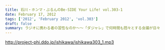 ```yaml
---
title: 石川・ホンマ・ぶるんのBe-SIDE Your Life! vol.303-1
date: February 17, 2012
tags: ['2012', 'February 2012', 'vol.303']
draft: false
summary: ラジオに携わる者の習性なのか～～「ダジャレ」で何時間も悶々とする会議が日々行われている現実に驚愕してほしい！NAMAE
---
```


http://project-phi.ddo.jp/ishikawa/ishikawa303_1.mp3